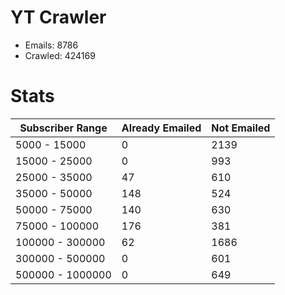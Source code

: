 # YT Crawler
- Emails: 8786
- Crawled: 424169

# Stats
| Subscriber Range  | Already Emailed | Not Emailed |
|-------|-------|-------|
| 5000 - 15000 | 0 | 2139 |
| 15000 - 25000 | 0 | 993 |
| 25000 - 35000 | 47 | 610 |
| 35000 - 50000 | 148 | 524 |
| 50000 - 75000 | 140 | 630 |
| 75000 - 100000 | 176 | 381 |
| 100000 - 300000 | 62 | 1686 |
| 300000 - 500000 | 0 | 601 |
| 500000 - 1000000 | 0 | 649 |
